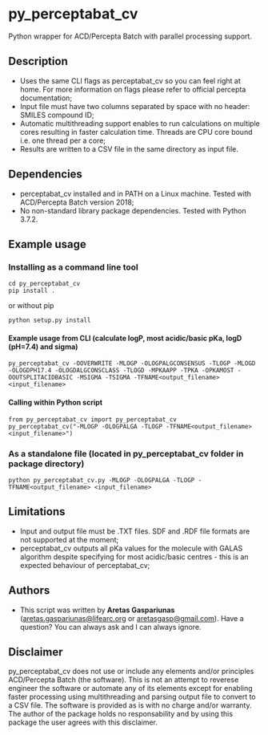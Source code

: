 # py_perceptabat_cv
Python wrapper for ACD/Percepta Batch with parallel processing support.

## Description
* Uses the same CLI flags as perceptabat_cv so you can feel right at home. For more information on flags please refer to official percepta documentation;
* Input file must have two columns separated by space with no header: SMILES compound ID;
* Automatic multithreading support enables to run calculations on multiple cores resulting in faster calculation time. Threads are CPU core bound i.e. one thread per a core;
* Results are written to a CSV file in the same directory as input file.

## Dependencies
* perceptabat_cv installed and in PATH on a Linux machine. Tested with ACD/Percepta Batch version 2018;
* No non-standard library package dependencies. Tested with Python 3.7.2.

## Example usage
### Installing as a command line tool
```
cd py_perceptabat_cv
pip install .
```
or without pip
```
python setup.py install
```
#### Example usage from CLI (calculate logP, most acidic/basic pKa, logD (pH=7.4) and sigma)
```
py_perceptabat_cv -OOVERWRITE -MLOGP -OLOGPALGCONSENSUS -TLOGP -MLOGD -OLOGDPH17.4 -OLOGDALGCONSCLASS -TLOGD -MPKAAPP -TPKA -OPKAMOST -OOUTSPLITACIDBASIC -MSIGMA -TSIGMA -TFNAME<output_filename> <input_filename>
```
#### Calling within Python script
```
from py_perceptabat_cv import py_perceptabat_cv
py_perceptabat_cv("-MLOGP -OLOGPALGA -TLOGP -TFNAME<output_filename> <input_filename>")
```
### As a standalone file (located in py_perceptabat_cv folder in package directory)
```
python py_perceptabat_cv.py -MLOGP -OLOGPALGA -TLOGP -TFNAME<output_filename> <input_filename>
```

## Limitations
* Input and output file must be .TXT files. SDF and .RDF file formats are not supported at the moment;
* perceptabat_cv outputs all pKa values for the molecule with GALAS algorithm despite specifying for most acidic/basic centres - this is an expected behaviour of perceptabat_cv;

## Authors
* This script was written by **Aretas Gaspariunas** (aretas.gaspariunas@lifearc.org or aretasgasp@gmail.com). Have a question? You can always ask and I can always ignore.

## Disclaimer
py_perceptabat_cv does not use or include any elements and/or principles ACD/Percepta Batch (the software). This is not an attempt to reverese engineer the software or automate any of its elements except for enabling faster processing using multithreading and parsing output file to convert to a CSV file. The software is provided as is with no charge and/or warranty. The author of the package holds no responsability and by using this package the user agrees with this disclaimer.
